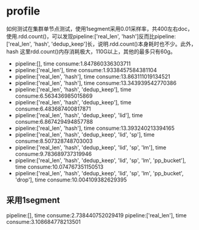 # profile

如何测试在集群单节点测试，使用1segment采用0.01采样率，共400左右doc，使用.rdd.count()，可以发现pipeline:['real_len', 'hash']反而比pipeline:['real_len', 'hash', 'dedup_keep']长，说明.rdd.count()本身耗时也不少。此外，hash 这里rdd.count()内存消耗极大，110G以上，其他的最多只有60g。

- pipeline:[], time consume:1.847860336303711
- pipeline:['real_len'], time consume:1.9338457584381104
- pipeline:['real_len', 'hash'], time consume:13.863111019134521
- pipeline:['real_len', 'hash'], time consume:13.343939542770386
- pipeline:['real_len', 'hash', 'dedup_keep'], time consume:6.563436985015869
- pipeline:['real_len', 'hash', 'dedup_keep'], time consume:6.483687400817871
- pipeline:['real_len', 'hash', 'dedup_keep', 'lid'], time consume:6.867429494857788
- pipeline:['real_len', 'hash'], time consume:13.393240213394165
- pipeline:['real_len', 'hash', 'dedup_keep', 'lid', 'sp'], time consume:8.507328748703003
- pipeline:['real_len', 'hash', 'dedup_keep', 'lid', 'sp', 'lm'], time consume:9.783689737319946
- pipeline:['real_len', 'hash', 'dedup_keep', 'lid', 'sp', 'lm', 'pp_bucket'], time consume:10.074767351150513
- pipeline:['real_len', 'hash', 'dedup_keep', 'lid', 'sp', 'lm', 'pp_bucket', 'drop'], time consume:10.004109382629395

## 采用1segment

pipeline:[], time consume:2.738440752029419
pipeline:['real_len'], time consume:3.108684778213501
